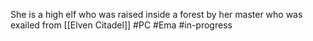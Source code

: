 She is a high elf who was raised inside a forest by her master who was exailed from [[Elven Citadel]]
#PC #Ema #in-progress